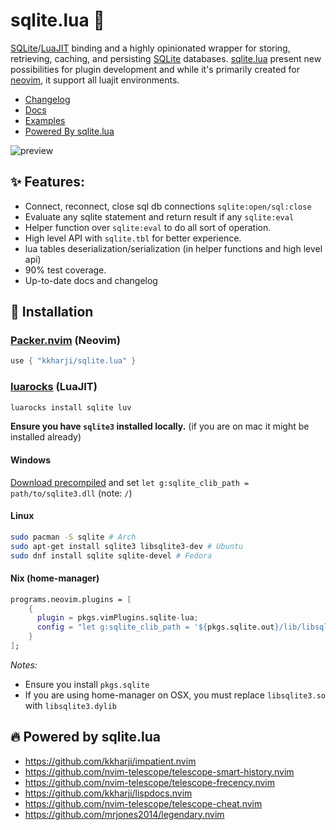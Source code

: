 sqlite.lua 💫
=================


[SQLite]/[LuaJIT] binding and a highly opinionated wrapper for storing, retrieving, caching, and persisting [SQLite] databases.
[sqlite.lua] present new possibilities for plugin development and while it's primarily created for [neovim], it support all luajit environments.

- [Changelog](https://github.com/kkharji/sqlite.lua/blob/master/CHANGELOG.md)
- [Docs](https://github.com/kkharji/sqlite.lua/blob/master/doc/sqlite.txt)
- [Examples](https://github.com/kkharji/sqlite.lua/blob/master/lua/sqlite/examples)
- [Powered By sqlite.lua](https://github.com/kkharji/sqlite.lua#-powered-by-sqlitelua)

![preview](https://user-images.githubusercontent.com/2361214/202757101-65735d52-2927-4de0-8d69-b078b66aaca6.svg)

✨ Features:
------------------
- Connect, reconnect, close sql db connections `sqlite:open/sql:close`
- Evaluate any sqlite statement and return result if any `sqlite:eval`
- Helper function over `sqlite:eval` to do all sort of operation.
- High level API with `sqlite.tbl` for better experience.
- lua tables deserialization/serialization (in helper functions and high level api)
- 90% test coverage.
- Up-to-date docs and changelog


🚧 Installation
-----------------

### [Packer.nvim](https://github.com/wbthomason/packer.nvim) (Neovim)

```lua
use { "kkharji/sqlite.lua" }
```

### [luarocks](https://luarocks.org/) (LuaJIT)

```bash
luarocks install sqlite luv
```

**Ensure you have `sqlite3` installed locally.** (if you are on mac it might be installed already)

#### Windows

[Download precompiled](https://www.sqlite.org/download.html) and set `let g:sqlite_clib_path = path/to/sqlite3.dll` (note: `/`)

#### Linux
```bash
sudo pacman -S sqlite # Arch
sudo apt-get install sqlite3 libsqlite3-dev # Ubuntu
sudo dnf install sqlite sqlite-devel # Fedora
```

#### Nix (home-manager)
```nix
programs.neovim.plugins = [
    {
      plugin = pkgs.vimPlugins.sqlite-lua;
      config = "let g:sqlite_clib_path = '${pkgs.sqlite.out}/lib/libsqlite3.so'";
    }
];
```

*Notes:*
  - Ensure you install `pkgs.sqlite`
  - If you are using home-manager on OSX, you must replace `libsqlite3.so` with `libsqlite3.dylib`

🔥 Powered by sqlite.lua
-----------------

- https://github.com/kkharji/impatient.nvim
- https://github.com/nvim-telescope/telescope-smart-history.nvim
- https://github.com/nvim-telescope/telescope-frecency.nvim
- https://github.com/kkharji/lispdocs.nvim
- https://github.com/nvim-telescope/telescope-cheat.nvim
- https://github.com/mrjones2014/legendary.nvim

[Installation]: #🚧_installation
[SQLite]: https://www.sqlite.org/index.html
[LuaJIT]: https://luajit.org
[sqlite.lua]: https://github.com/kkharji/sqlite.lua
[neovim]: https://github.com/neovim/neovim
